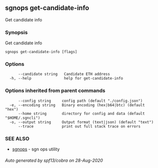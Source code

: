 ## sgnops get-candidate-info

Get candidate info

### Synopsis

Get candidate info

```
sgnops get-candidate-info [flags]
```

### Options

```
      --candidate string   Candidate ETH address
  -h, --help               help for get-candidate-info
```

### Options inherited from parent commands

```
      --config string     config path (default "./config.json")
  -e, --encoding string   Binary encoding (hex|b64|btc) (default "hex")
      --home string       directory for config and data (default "$HOME/.sgncli")
  -o, --output string     Output format (text|json) (default "text")
      --trace             print out full stack trace on errors
```

### SEE ALSO

* [sgnops](sgnops.md)	 - sgn ops utility

###### Auto generated by spf13/cobra on 28-Aug-2020
